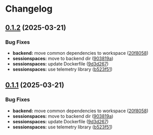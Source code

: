 # Changelog

## [0.1.2](https://github.com/DiamondLightSource/workflows/compare/sessionspaces@v0.1.1...sessionspaces@v0.1.2) (2025-03-21)


### Bug Fixes

* **backend:** move common dependencies to workspace ([20f8058](https://github.com/DiamondLightSource/workflows/commit/20f8058d311c12a7f4582f2833f5944a697bb1a5))
* **sessionspaces:** move to backend dir ([903819a](https://github.com/DiamondLightSource/workflows/commit/903819ad185a543a681d6238accd70f0682b6827))
* **sessionspaces:** update Dockerfile ([9d3d267](https://github.com/DiamondLightSource/workflows/commit/9d3d267d5f3faf884ea6db5a112fcacb480f8833))
* **sessionspaces:** use telemetry library ([b523f51](https://github.com/DiamondLightSource/workflows/commit/b523f5175212720ec8ed46ab43fe66cb9b6da55f))

## [0.1.1](https://github.com/DiamondLightSource/workflows/compare/sessionspaces@v0.1.0...sessionspaces@v0.1.1) (2025-03-21)


### Bug Fixes

* **backend:** move common dependencies to workspace ([20f8058](https://github.com/DiamondLightSource/workflows/commit/20f8058d311c12a7f4582f2833f5944a697bb1a5))
* **sessionspaces:** move to backend dir ([903819a](https://github.com/DiamondLightSource/workflows/commit/903819ad185a543a681d6238accd70f0682b6827))
* **sessionspaces:** update Dockerfile ([9d3d267](https://github.com/DiamondLightSource/workflows/commit/9d3d267d5f3faf884ea6db5a112fcacb480f8833))
* **sessionspaces:** use telemetry library ([b523f51](https://github.com/DiamondLightSource/workflows/commit/b523f5175212720ec8ed46ab43fe66cb9b6da55f))
